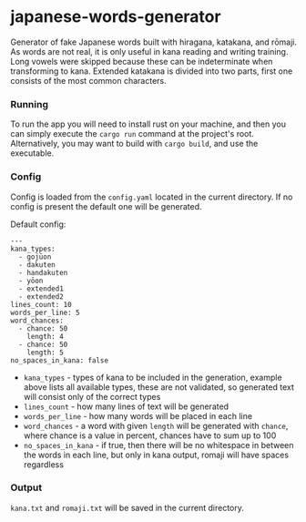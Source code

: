 # japanese-words-generator

Generator of fake Japanese words built with hiragana, katakana, and rōmaji.
As words are not real, it is only useful in kana reading and writing training.
Long vowels were skipped because these can be indeterminate when transforming to kana.
Extended katakana is divided into two parts, first one consists of the most common characters.

### Running

To run the app you will need to install rust on your machine, and then you can simply execute the `cargo run` command at the project's root.
Alternatively, you may want to build with `cargo build`, and use the executable.

### Config

Config is loaded from the `config.yaml` located in the current directory. If no config is present the default one will be generated.

Default config:

```
---
kana_types:
  - gojūon
  - dakuten
  - handakuten
  - yōon
  - extended1
  - extended2
lines_count: 10
words_per_line: 5
word_chances:
  - chance: 50
    length: 4
  - chance: 50
    length: 5
no_spaces_in_kana: false
```

- `kana_types` - types of kana to be included in the generation, example above lists all available types, these are not validated, so generated text will consist only of the correct types
- `lines_count` - how many lines of text will be generated
- `words_per_line` - how many words will be placed in each line
- `word_chances` - a word with given `length` will be generated with `chance`, where chance is a value in percent, chances have to sum up to 100
- `no_spaces_in_kana` - if true, then there will be no whitespace in between the words in each line, but only in kana output, romaji will have spaces regardless

### Output

`kana.txt` and `romaji.txt` will be saved in the current directory.
